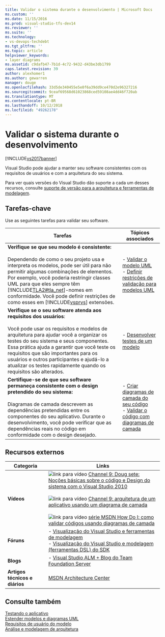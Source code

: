 ```yaml
---
title: Validar o sistema durante o desenvolvimento | Microsoft Docs
ms.custom: ''
ms.date: 11/15/2016
ms.prod: visual-studio-tfs-dev14
ms.reviewer: ''
ms.suite: ''
ms.technology:
- vs-devops-techdebt
ms.tgt_pltfrm: ''
ms.topic: article
helpviewer_keywords:
- layer diagrams
ms.assetid: c9dafb47-7b1d-4c72-9432-d43be3db1799
caps.latest.revision: 39
author: alexhomer1
ms.author: gewarren
manager: douge
ms.openlocfilehash: 33d5de340455e5e0f6a39dd9ce470d2e96327216
ms.sourcegitcommit: 9ceaf69568d61023868ced59108ae4dd46f720ab
ms.translationtype: MT
ms.contentlocale: pt-BR
ms.lasthandoff: 10/12/2018
ms.locfileid: "49262178"
---
```

# <a name="validate-your-system-during-development"></a>Validar o sistema durante o desenvolvimento
[!INCLUDE[vs2017banner](../includes/vs2017banner.md)]

Visual Studio pode ajudar a manter seu software consistentes com os requisitos de usuários e com a arquitetura do seu sistema.  
  
 Para ver quais versões do Visual Studio dão suporte a cada um desses recursos, consulte [suporte de versão para a arquitetura e ferramentas de modelagem](../modeling/what-s-new-for-design-in-visual-studio.md#VersionSupport).  
  
## <a name="key-tasks"></a>Tarefas-chave  
 Use as seguintes tarefas para validar seu software.  
  
|**Tarefas**|**Tópicos associados**|  
|---------------|---------------------------|  
|**Verifique se que seu modelo é consistente:**<br /><br /> Dependendo de como o seu projeto usa e interpreta os modelos, pode ser útil para não permitir algumas combinações de elementos. Por exemplo, você poderia restringir classes UML para que eles sempre têm [!INCLUDE[TLA2#tla_net](../includes/tla2sharptla-net-md.md)]-nomes em conformidade. Você pode definir restrições de como esses em [!INCLUDE[vsprvs](../includes/vsprvs-md.md)] extensões.|-   [Validar o modelo UML](../modeling/validate-your-uml-model.md)<br />-   [Definir restrições de validação para modelos UML](../modeling/define-validation-constraints-for-uml-models.md)|  
|**Verifique se o seu software atenda aos requisitos dos usuários**:<br /><br /> Você pode usar os requisitos e modelos de arquitetura para ajudar você a organizar os testes do seu sistema e seus componentes. Essa prática ajuda a garantir que você teste os requisitos que são importantes para os usuários e outros participantes e ajudá-lo a atualizar os testes rapidamente quando os requisitos são alterados.|-   [Desenvolver testes de um modelo](../modeling/develop-tests-from-a-model.md)|  
|**Certifique-se de que seu software permaneça consistente com o design pretendido do seu sistema:**<br /><br /> Diagramas de camada descrevem as dependências pretendidas entre os componentes do seu aplicativo. Durante o desenvolvimento, você pode verificar que as dependências reais no código em conformidade com o design desejado.|-   [Criar diagramas de camada do seu código](../modeling/create-layer-diagrams-from-your-code.md)<br />-   [Validar o código com diagramas de camada](../modeling/validate-code-with-layer-diagrams.md)|  
  
## <a name="external-resources"></a>Recursos externos  
  
|**Categoria**|**Links**|  
|------------------|---------------|  
|**Vídeos**|![link para vídeo](../data-tools/media/playvideo.gif "PlayVideo") [Channel 9: Doug sete: Noções básicas sobre o código e Design do sistema com o Visual Studio 2010](http://go.microsoft.com/fwlink/?LinkId=216100)<br /><br /> ![link para vídeo](../data-tools/media/playvideo.gif "PlayVideo") [Channel 9: arquitetura de um aplicativo usando um diagrama de camada](http://go.microsoft.com/fwlink/?LinkID=201117)<br /><br /> ![link para vídeo](../data-tools/media/playvideo.gif "PlayVideo") [série MSDN How Do I: como validar códigos usando diagramas de camada](http://go.microsoft.com/fwlink/?LinkID=214405)|  
|**Fóruns**|-   [Visualização do Visual Studio e ferramentas de modelagem](http://go.microsoft.com/fwlink/?LinkId=184720)<br />-   [Visualização do Visual Studio e modelagem (ferramentas DSL) do SDK](http://go.microsoft.com/fwlink/?LinkId=184721)|  
|**Blogs**|-   [Visual Studio ALM + Blog do Team Foundation Server](http://go.microsoft.com/fwlink/?LinkID=201340)|  
|**Artigos técnicos e diários**|[MSDN Architecture Center](http://go.microsoft.com/fwlink/?LinkId=201343)|  
  
## <a name="see-also"></a>Consulte também  
 [Testando o aplicativo](http://msdn.microsoft.com/library/796b7d6d-ad45-4772-9719-55eaf5490dac)   
 [Estender modelos e diagramas UML](../modeling/extend-uml-models-and-diagrams.md)   
 [Requisitos de usuário do modelo](../modeling/model-user-requirements.md)   
 [Análise e modelagem de arquitetura](../modeling/analyze-and-model-your-architecture.md)



